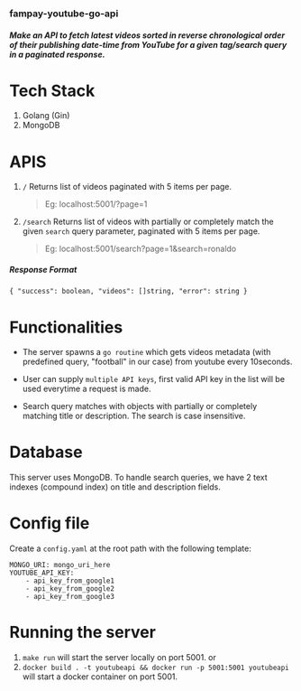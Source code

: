 ### fampay-youtube-go-api

##### Make an API to fetch latest videos sorted in reverse chronological order of their publishing date-time from YouTube for a given tag/search query in a paginated response.

# Tech Stack

1. Golang (Gin)
2. MongoDB

# APIS

1. `/` Returns list of videos paginated with 5 items per page.

   > Eg: localhost:5001/?page=1

2. `/search` Returns list of videos with partially or completely match the given `search` query parameter, paginated with 5 items per page.
   > Eg: localhost:5001/search?page=1&search=ronaldo

##### Response Format

`{ "success": boolean, "videos": []string, "error": string }`

# Functionalities

- The server spawns a `go routine` which gets videos metadata (with predefined query, "football" in our case) from youtube every 10seconds.

- User can supply `multiple API keys`, first valid API key in the list will be used everytime a request is made.

- Search query matches with objects with partially or completely matching title or description. The search is case insensitive.

# Database

This server uses MongoDB. To handle search queries, we have 2 text indexes (compound index) on title and description fields.

# Config file

Create a `config.yaml` at the root path with the following template:

```
MONGO_URI: mongo_uri_here
YOUTUBE_API_KEY:
    - api_key_from_google1
    - api_key_from_google2
    - api_key_from_google3
```

# Running the server

1. `make run` will start the server locally on port 5001.
   or
2. `docker build . -t youtubeapi && docker run -p 5001:5001 youtubeapi` will start a docker container on port 5001.
